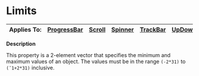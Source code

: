 




<h1 class="heading"><span class="name">Limits</span></h1>

| Applies To: | [ProgressBar](../a-z/progressbar.md) | [Scroll](../a-z/scroll.md) | [Spinner](../a-z/spinner.md) | [TrackBar](../a-z/trackbar.md) | [UpDown](../a-z/updown.md) |
| --- | --- | --- | --- | --- | ---  |


**Description**


This property is a 2-element vector that specifies the minimum and maximum values of an object. The values must be in the range `(-2*31)` to `(¯1+2*31)` inclusive.



